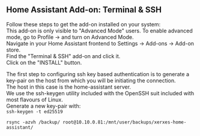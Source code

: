 ## Home Assistant Add-on: Terminal & SSH  
Follow these steps to get the add-on installed on your system:  
This add-on is only visible to "Advanced Mode" users. To enable advanced mode, go to Profile -> and turn on Advanced Mode.  
Navigate in your Home Assistant frontend to Settings -> Add-ons -> Add-on store.  
Find the "Terminal & SSH" add-on and click it.  
Click on the "INSTALL" button.  

The first step to configuring ssh key based authentication is to generate a key-pair on the host from which you will be initiating the connection.  
The host in this case is the home-assistant server.  
We use the ssh-keygen utility included with the OpenSSH suit included with most flavours of Linux.  
Generate a new key-pair with:  
```ssh-keygen -t ed25519```

```rsync -azvh /backup/ root@10.10.0.81:/mnt/user/backups/xerxes-home-assistant/```